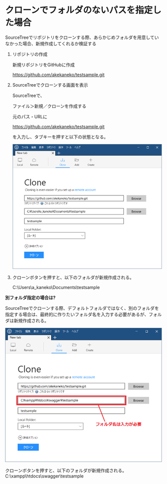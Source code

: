 # クローンでフォルダのないパスを指定した場合

SourceTreeでリポジトリをクローンする際、あらかじめフォルダを用意していなかった場合、新規作成してくれるか検証する

1. リポジトリの作成

    新規リポジトリをGitHubに作成

    https://github.com/akekaneko/testsample.git

1. SourceTreeでクローンする画面を表示

    SourceTreeで、

    ファイル＞新規／クローンを作成する

    元のパス・URLに

    https://github.com/akekaneko/testsample.git

    を入力し、タブキーを押すと以下の状態となる。

    ![画像1](https://github.com/akekaneko/swagger-sample/blob/master/images/SourceTreeClone_01.png "画像")

1. クローンボタンを押すと、以下のフォルダが新規作成される。

    C:\Users\a_kaneko\Documents\testsample


**別フォルダ指定の場合は?**

SourceTreeでクローンする際、デフォルトフォルダではなく、別のフォルダを指定する場合は、最終的に作りたいフォルダ名を入力する必要があるが、フォルダは新規作成される。

![画像2](https://github.com/akekaneko/swagger-sample/blob/master/images/SourceTreeClone_02.png "画像")

クローンボタンを押すと、以下のフォルダが新規作成される。
C:\xampp\htdocs\swagger\testsample
